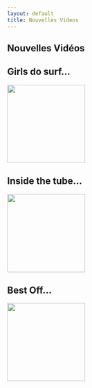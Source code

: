```yaml
---
layout: default
title: Nouvelles Videos
---
```


<html>
    <div class="container">
        <div class="row">
            <h2 class="post-title">Nouvelles Vidéos</h2>
            <div class="col-md-12 text-center">
                <h2>Girls do surf...</h2>
                <a href="{{- 'https://www.youtube.com/watch?v=3OF7ikaSfcc' | relative_url -}}" data-lity>
                <img class="playbtn" src="{{- 'assets/img/play-button.png' | relative_url -}}" width="180" height="180">
                </a>
            </div>
            <div class="col-md-12 text-center">
                <h2>Inside the tube...</h2>
                <a href="{{- 'https://www.youtube.com/watch?v=pn7SFWpXURk' | relative_url -}}" data-lity>
                <img class="playbtn" src="{{- 'assets/img/play-button.png' | relative_url -}}" width="180" height="180">
                </a>
            </div>
            <div class="col-md-12 text-center">
                <h2>Best Off...</h2>
                <a href="{{- 'https://www.youtube.com/watch?v=UPq4215QKI8' | relative_url -}}" data-lity>
                <img class="playbtn" src="{{- 'assets/img/play-button.png' | relative_url -}}" width="180" height="180">
                </a>
            </div>
       </div>
    </div>
</html>    
    